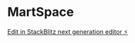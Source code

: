 # MartSpace

[Edit in StackBlitz next generation editor ⚡️](https://stackblitz.com/~/github.com/rishalbabu-co/MartSpace)